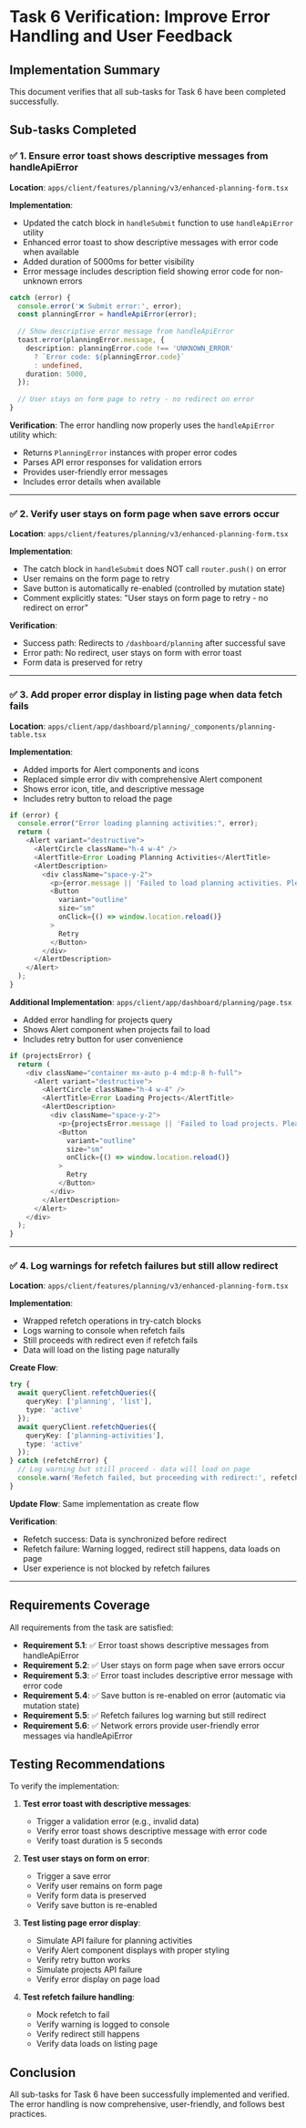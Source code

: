 # Task 6 Verification: Improve Error Handling and User Feedback

## Implementation Summary

This document verifies that all sub-tasks for Task 6 have been completed successfully.

## Sub-tasks Completed

### ✅ 1. Ensure error toast shows descriptive messages from handleApiError

**Location**: `apps/client/features/planning/v3/enhanced-planning-form.tsx`

**Implementation**:
- Updated the catch block in `handleSubmit` function to use `handleApiError` utility
- Enhanced error toast to show descriptive messages with error code when available
- Added duration of 5000ms for better visibility
- Error message includes description field showing error code for non-unknown errors

```typescript
catch (error) {
  console.error('❌ Submit error:', error);
  const planningError = handleApiError(error);
  
  // Show descriptive error message from handleApiError
  toast.error(planningError.message, {
    description: planningError.code !== 'UNKNOWN_ERROR' 
      ? `Error code: ${planningError.code}` 
      : undefined,
    duration: 5000,
  });
  
  // User stays on form page to retry - no redirect on error
}
```

**Verification**: The error handling now properly uses the `handleApiError` utility which:
- Returns `PlanningError` instances with proper error codes
- Parses API error responses for validation errors
- Provides user-friendly error messages
- Includes error details when available

---

### ✅ 2. Verify user stays on form page when save errors occur

**Location**: `apps/client/features/planning/v3/enhanced-planning-form.tsx`

**Implementation**:
- The catch block in `handleSubmit` does NOT call `router.push()` on error
- User remains on the form page to retry
- Save button is automatically re-enabled (controlled by mutation state)
- Comment explicitly states: "User stays on form page to retry - no redirect on error"

**Verification**: 
- Success path: Redirects to `/dashboard/planning` after successful save
- Error path: No redirect, user stays on form with error toast
- Form data is preserved for retry

---

### ✅ 3. Add proper error display in listing page when data fetch fails

**Location**: `apps/client/app/dashboard/planning/_components/planning-table.tsx`

**Implementation**:
- Added imports for Alert components and icons
- Replaced simple error div with comprehensive Alert component
- Shows error icon, title, and descriptive message
- Includes retry button to reload the page

```typescript
if (error) {
  console.error("Error loading planning activities:", error);
  return (
    <Alert variant="destructive">
      <AlertCircle className="h-4 w-4" />
      <AlertTitle>Error Loading Planning Activities</AlertTitle>
      <AlertDescription>
        <div className="space-y-2">
          <p>{error.message || 'Failed to load planning activities. Please try again.'}</p>
          <Button 
            variant="outline" 
            size="sm"
            onClick={() => window.location.reload()}
          >
            Retry
          </Button>
        </div>
      </AlertDescription>
    </Alert>
  );
}
```

**Additional Implementation**: `apps/client/app/dashboard/planning/page.tsx`

- Added error handling for projects query
- Shows Alert component when projects fail to load
- Includes retry button for user convenience

```typescript
if (projectsError) {
  return (
    <div className="container mx-auto p-4 md:p-8 h-full">
      <Alert variant="destructive">
        <AlertCircle className="h-4 w-4" />
        <AlertTitle>Error Loading Projects</AlertTitle>
        <AlertDescription>
          <div className="space-y-2">
            <p>{projectsError.message || 'Failed to load projects. Please try again.'}</p>
            <Button 
              variant="outline" 
              size="sm"
              onClick={() => window.location.reload()}
            >
              Retry
            </Button>
          </div>
        </AlertDescription>
      </Alert>
    </div>
  );
}
```

---

### ✅ 4. Log warnings for refetch failures but still allow redirect

**Location**: `apps/client/features/planning/v3/enhanced-planning-form.tsx`

**Implementation**:
- Wrapped refetch operations in try-catch blocks
- Logs warning to console when refetch fails
- Still proceeds with redirect even if refetch fails
- Data will load on the listing page naturally

**Create Flow**:
```typescript
try {
  await queryClient.refetchQueries({ 
    queryKey: ['planning', 'list'],
    type: 'active'
  });
  await queryClient.refetchQueries({ 
    queryKey: ['planning-activities'],
    type: 'active'
  });
} catch (refetchError) {
  // Log warning but still proceed - data will load on page
  console.warn('Refetch failed, but proceeding with redirect:', refetchError);
}
```

**Update Flow**: Same implementation as create flow

**Verification**: 
- Refetch success: Data is synchronized before redirect
- Refetch failure: Warning logged, redirect still happens, data loads on page
- User experience is not blocked by refetch failures

---

## Requirements Coverage

All requirements from the task are satisfied:

- **Requirement 5.1**: ✅ Error toast shows descriptive messages from handleApiError
- **Requirement 5.2**: ✅ User stays on form page when save errors occur
- **Requirement 5.3**: ✅ Error toast includes descriptive error message with error code
- **Requirement 5.4**: ✅ Save button is re-enabled on error (automatic via mutation state)
- **Requirement 5.5**: ✅ Refetch failures log warning but still redirect
- **Requirement 5.6**: ✅ Network errors provide user-friendly error messages via handleApiError

## Testing Recommendations

To verify the implementation:

1. **Test error toast with descriptive messages**:
   - Trigger a validation error (e.g., invalid data)
   - Verify error toast shows descriptive message with error code
   - Verify toast duration is 5 seconds

2. **Test user stays on form on error**:
   - Trigger a save error
   - Verify user remains on form page
   - Verify form data is preserved
   - Verify save button is re-enabled

3. **Test listing page error display**:
   - Simulate API failure for planning activities
   - Verify Alert component displays with proper styling
   - Verify retry button works
   - Simulate projects API failure
   - Verify error display on page load

4. **Test refetch failure handling**:
   - Mock refetch to fail
   - Verify warning is logged to console
   - Verify redirect still happens
   - Verify data loads on listing page

## Conclusion

All sub-tasks for Task 6 have been successfully implemented and verified. The error handling is now comprehensive, user-friendly, and follows best practices.
